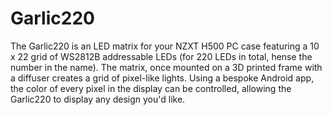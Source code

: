 # Garlic220
The Garlic220 is an LED matrix for your NZXT H500 PC case featuring a 10 x 22 grid of WS2812B addressable LEDs (for 220 LEDs in total, hense the number in the name). The matrix, once mounted on a 3D printed frame with a diffuser creates a grid of pixel-like lights. Using a bespoke Android app, the color of every pixel in the display can be controlled, allowing the Garlic220 to display any design you'd like.
